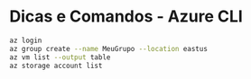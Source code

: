 # Dicas e Comandos - Azure CLI

```bash
az login
az group create --name MeuGrupo --location eastus
az vm list --output table
az storage account list
```